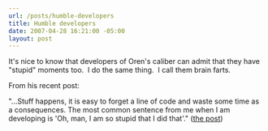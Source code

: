 ```yaml
---
url: /posts/humble-developers
title: Humble developers
date: 2007-04-28 16:21:00 -05:00
layout: post
---
```


It's nice to know that developers of Oren's caliber can admit that they have "stupid" moments too.  I do the same thing.  I call them brain farts.

From his recent post:

"...Stuff happens, it is easy to forget a line of code and waste some time as a consequences. The most common sentence from me when I am developing is 'Oh, man, I am so stupid that I did that'." ([the post](http://ayende.com/Blog/archive/2007/04/28/A-developer-so-retarded.aspx))
